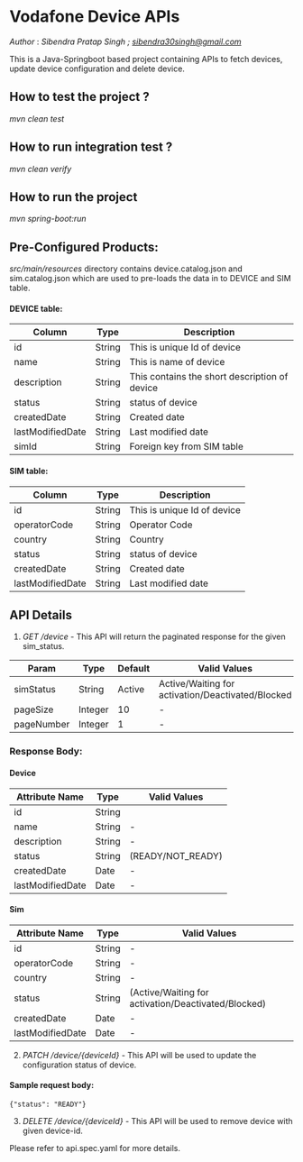 # Vodafone Device APIs
*Author* : *Sibendra Pratap Singh ; sibendra30singh@gmail.com*

This is a Java-Springboot based project containing APIs to fetch devices, update device configuration and delete device.

## How to test the project ?
*mvn clean test*

## How to run integration test ?
*mvn clean verify*

## How to run the project
*mvn spring-boot:run*

## Pre-Configured Products:
*src/main/resources* directory contains device.catalog.json and sim.catalog.json which are used to pre-loads the data in to DEVICE and SIM table.

#### DEVICE table:
| Column | Type | Description |
| -- | -- | -- |
| id | String | This is unique Id of device |
| name | String | This is name of device |
| description | String | This contains the short description of device |
| status | String | status of device |
| createdDate | String | Created date |
| lastModifiedDate | String | Last modified date |
| simId | String | Foreign key from SIM table |

#### SIM table:
| Column | Type | Description |
| -- | -- | -- |
| id | String | This is unique Id of device |
| operatorCode | String | Operator Code |
| country | String | Country |
| status | String | status of device |
| createdDate | String | Created date |
| lastModifiedDate | String | Last modified date |

## API Details
1. *GET /device* - This API will return the paginated response for the given sim_status.

| Param | Type | Default | Valid Values |
| -- | -- | -- | -- |
| simStatus | String | Active | Active/Waiting for activation/Deactivated/Blocked |
| pageSize | Integer | 10 | - |
| pageNumber | Integer | 1 | - |

### Response Body:
#### Device

| Attribute Name | Type |  Valid Values |
| -- | -- | -- |
|id|String|
|name|String| - |
|description|String| - |
|status|String | (READY/NOT_READY) |
|createdDate|Date| - |
|lastModifiedDate|Date| - |

#### Sim
| Attribute Name | Type |  Valid Values |
| -- | -- | -- |
|id|String| - |
|operatorCode|String|-|
|country|String|-|
|status|String|(Active/Waiting for activation/Deactivated/Blocked)|
|createdDate|Date|-|
|lastModifiedDate|Date|-|

2. *PATCH /device/{deviceId}* - This API will be used to update the configuration status of device.
#### Sample request body:
`{"status": "READY"}`

3. *DELETE /device/{deviceId}* - This API will be used to remove device with given device-id.

Please refer to api.spec.yaml for more details.